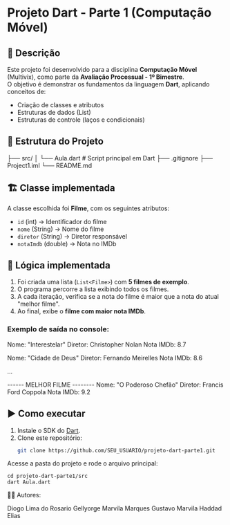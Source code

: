 # Projeto Dart - Parte 1 (Computação Móvel)

## 📌 Descrição
Este projeto foi desenvolvido para a disciplina **Computação Móvel** (Multivix),
como parte da **Avaliação Processual - 1º Bimestre**.  
O objetivo é demonstrar os fundamentos da linguagem **Dart**, aplicando conceitos de:
- Criação de classes e atributos
- Estruturas de dados (List)
- Estruturas de controle (laços e condicionais)

## 📂 Estrutura do Projeto
├── src/
│ └── Aula.dart # Script principal em Dart
├── .gitignore
├── Project1.iml
└── README.md

## 🏗️ Classe implementada
A classe escolhida foi **Filme**, com os seguintes atributos:
- `id` (int) → Identificador do filme
- `nome` (String) → Nome do filme
- `diretor` (String) → Diretor responsável
- `notaImdb` (double) → Nota no IMDb

## 🔄 Lógica implementada
1. Foi criada uma lista (`List<Filme>`) com **5 filmes de exemplo**.
2. O programa percorre a lista exibindo todos os filmes.
3. A cada iteração, verifica se a nota do filme é maior que a nota do atual "melhor filme".
4. Ao final, exibe o **filme com maior nota IMDb**.

### Exemplo de saída no console:
Nome: "Interestelar"
Diretor: Christopher Nolan
Nota IMDb: 8.7

Nome: "Cidade de Deus"
Diretor: Fernando Meirelles
Nota IMDb: 8.6

...

------ MELHOR FILME --------
Nome: "O Poderoso Chefão"
Diretor: Francis Ford Coppola
Nota IMDb: 9.2


## ▶️ Como executar
1. Instale o SDK do [Dart](https://dart.dev/get-dart).
2. Clone este repositório:
   ```bash
   git clone https://github.com/SEU_USUARIO/projeto-dart-parte1.git

Acesse a pasta do projeto e rode o arquivo principal:

    cd projeto-dart-parte1/src
    dart Aula.dart

👨‍💻 Autores:

Diogo Lima do Rosario
Gellyorge Marvila Marques
Gustavo Marvila Haddad Elias